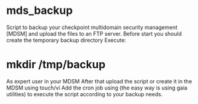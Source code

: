 # mds_backup
Script to backup your checkpoint multidomain security management [MDSM] and upload the files to an FTP server.
Before start you should create the temporary backup directory
Execute:
# mkdir /tmp/backup
As expert user in your MDSM
After that upload the script or create it in the MDSM using touch/vi
Add the cron job using (the easy way is using gaia utilities) to execute the script according to your backup needs.
